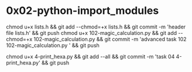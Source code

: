 # 0x02-python-import_modules


chmod u+x lists.h && git add --chmod=+x lists.h && git commit -m 'header file lists.h' && git push
chmod u+x 102-magic_calculation.py    && git add --chmod=+x 102-magic_calculation.py    && git commit -m 'advanced task 102 102-magic_calculation.py   ' && git push

chmod u+x 4-print_hexa.py && git add --all && git commit -m 'task 04 4-print_hexa.py' && git push
